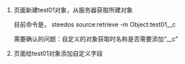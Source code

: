 
1.  页面新建test01对象，从服务器获取所建对象
   
    目前命令是， steedos source:retrieve -m Object:test01__c

    需要确认的问题：自定义的对象获取时名称是否需要添加“__c”

2.  页面给test01对象添加自定义字段